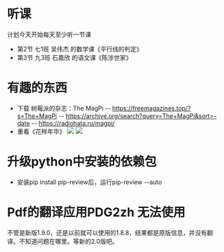 # 听课
计划今天开始每天至少听一节课
- 第2节 七1班 吴伟杰 的数学课《平行线的判定》
- 第3节 九3班 石嘉欣 的语文课《陈涉世家》

# 有趣的东西
- 下载 树莓派的杂志：The MagPi
  -- https://freemagazines.top/?s=The+MagPi
  -- https://archive.org/search?query=The+MagPi&sort=-date
  -- https://radiohata.ru/magpi/
- 重看《花样年华》
![](https://cdn.jsdelivr.net/gh/midpoint/note-gen-image-sync@main/958f7049-f7f0-478a-a68c-b55570ab8a4f.png)
![](https://cdn.jsdelivr.net/gh/midpoint/note-gen-image-sync@main/7c94da13-a1b6-458f-b7b8-de5fece60f06.png)


# 升级python中安装的依赖包
- 安装pip install pip-review后，运行pip-review --auto

# Pdf的翻译应用PDG2zh 无法使用
不管是新版1.9.0，还是以前就可以使用的1.8.8，结果都是原版信息，并没有翻译。不知道问题在哪里。等新的2.0版吧。

